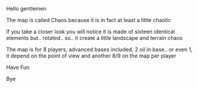 Hello gentlemen  

The map is called Chaos because it is in fact at least a little chaotic  

If you take a closer look you will notice it is made of sixteen identical elements  but.. rotated.. so.. it create a little landscape and terrain chaos  

The map is for 8 players, advanced bases included, 2 oil in base.. or even 1, it depend on the point of view  and another 8/9 on the map per player  

Have Fun  

Bye  
